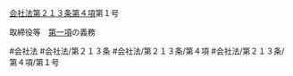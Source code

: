 [会社法第２１３条第４項](会社法＿＿＿＿第２１３条第４項)第１号

取締役等　[第一項](会社法＿＿＿＿第２１３条第１項)の義務


#会社法
#会社法/第２１３条
#会社法/第２１３条/第４項
#会社法/第２１３条/第４項/第１号
